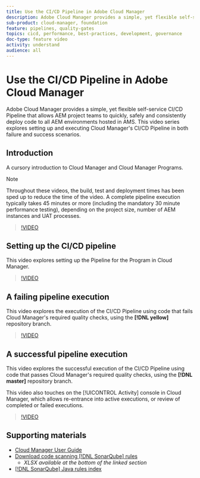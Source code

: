 ```yaml
---
title: Use the CI/CD Pipeline in Adobe Cloud Manager
description: Adobe Cloud Manager provides a simple, yet flexible self-service CI/CD  Pipeline that allows AEM project teams to quickly, safely and consistently deploy code to all AEM environments hosted in AMS. This video series explores setting up and executing Cloud Manager's CI/CD Pipeline in both failure and success scenarios.
sub-product: cloud-manager, foundation
feature: pipelines, quality-gates
topics: cicd, performance, best-practices, development, governance
doc-type: feature video
activity: understand
audience: all
---
```


# Use the CI/CD Pipeline in Adobe Cloud Manager

Adobe Cloud Manager provides a simple, yet flexible self-service CI/CD  Pipeline that allows AEM project teams to quickly, safely and consistently deploy code to all AEM environments hosted in AMS. This video series explores setting up and executing Cloud Manager's CI/CD Pipeline in both failure and success scenarios.

## Introduction

A cursory introduction to Cloud Manager and Cloud Manager Programs.

>[!NOTE]
>
>Throughout these videos, the build, test and deployment times has been sped up to reduce the time of the video. A complete pipeline execution typically takes 45 minutes or more (including the mandatory 30 minute performance testing), depending on the project size, number of AEM instances and UAT processes.

>[!VIDEO](https://video.tv.adobe.com/v/23082/?quality=12&learn=on)

## Setting up the CI/CD pipeline

This video explores setting up the Pipeline for the Program in Cloud Manager.

>[!VIDEO](https://video.tv.adobe.com/v/23083/?quality=12&learn=on)

## A failing pipeline execution

This video explores the execution of the CI/CD Pipeline using code that fails Cloud Manager's required quality checks, using the **[!DNL yellow]** repository branch.

>[!VIDEO](https://video.tv.adobe.com/v/23084/?quality=12&learn=on)

## A successful pipeline execution

This video explores the successful execution of the CI/CD Pipeline using code that passes Cloud Manager's required quality checks, using the **[!DNL master]** repository branch.

This video also touches on the [!UICONTROL Activity] console in Cloud Manager, which allows re-entrance into active executions, or review of completed or failed executions.

>[!VIDEO](https://video.tv.adobe.com/v/23085/?quality=12&learn=on)

## Supporting materials

* [Cloud Manager User Guide](https://helpx.adobe.com/experience-manager/cloud-manager/user-guide.html)
* [Download code scanning [!DNL SonarQube] rules](https://helpx.adobe.com/experience-manager/cloud-manager/using/understand-your-test-results.html#CodeQualityTesting)
  * *XLSX available at the bottom of the linked section*
* [[!DNL SonarQube] Java rules index](https://rules.sonarsource.com/java/)

